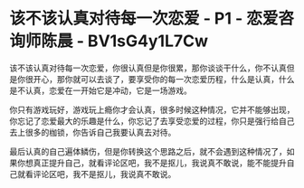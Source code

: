# 该不该认真对待每一次恋爱 - P1 - 恋爱咨询师陈晨 - BV1sG4y1L7Cw

该不该认真对待每一次恋爱，你很认真但是你很累，那你谈谈干什么，你不认真但是你很开心，那你就可以去谈了，要享受你的每一次恋爱历程，什么是认真，什么是不认真，恋爱在一开始它是冲动，它是一场游戏。

你只有游戏玩好，游戏玩上瘾你才会认真，很多时候这种情况，它并不能够出现，你忘记了恋爱最大的乐趣是什么，你忘记了去享受恋爱的过程，你只是强行给自己去上很多的枷锁，你告诉自己我要认真去对待。

最后认真的自己遍体鳞伤，但是你转换这个思路之后，就不会遇到这种情况了，如果你想真正提升自己，就看评论区吧，我不是抠儿，我说真不敢说，能不能提升自己就看评论区吧，我不是抠儿，我说真不敢说。

